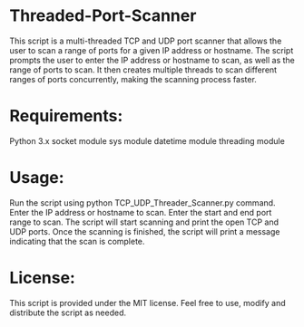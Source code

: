 # Threaded-Port-Scanner

This script is a multi-threaded TCP and UDP port scanner that allows the user to scan a range of ports for a given IP address or hostname. The script prompts the user to enter the IP address or hostname to scan, as well as the range of ports to scan. It then creates multiple threads to scan different ranges of ports concurrently, making the scanning process faster.

# Requirements:

Python 3.x
socket module
sys module
datetime module
threading module

# Usage:

Run the script using python TCP_UDP_Threader_Scanner.py command.
Enter the IP address or hostname to scan.
Enter the start and end port range to scan.
The script will start scanning and print the open TCP and UDP ports.
Once the scanning is finished, the script will print a message indicating that the scan is complete.

# License:

This script is provided under the MIT license. Feel free to use, modify and distribute the script as needed.
